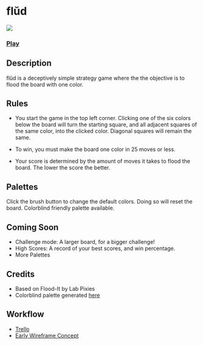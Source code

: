 # flŭd
![](https://github.com/vinceoct/flud/blob/bfe2f926da868535718ad0134247d82211970d97/images/palettes.gif)
### [Play](https://flud.surge.sh/)
## Description
flŭd is a deceptively simple strategy game where the the objective is to flood the board with one color.

## Rules

- You start the game in the top left corner. Clicking one of the six colors below the board will turn the starting square, and all adjacent squares of the same color, into the clicked color. Diagonal squares will remain the same. 

- To win, you must make the board one color in 25 moves or less. 

- Your score is determined by the amount of moves it takes to flood the board. The lower the score the better. 

## Palettes

Click the brush button to change the default colors. Doing so will reset the board. Colorblind friendly palette available. 

## Coming Soon

- Challenge mode: A larger board, for a bigger challenge!
- High Scores: A record of your best scores, and win percentage. 
- More Palettes

## Credits

- Based on Flood-It by Lab Pixies
- Colorblind palette generated [here](https://davidmathlogic.com/colorblind/)

## Workflow

- [Trello](https://trello.com/b/KZ5oDd65/fl%C5%ADd)
- [Early Wireframe Concept](https://www.figma.com/file/hq43GWcH5st7M3TPz3I6Bx/fl%C5%ADd?type=design&node-id=0-1&t=CXJpNOQg466sMn8A-0)
